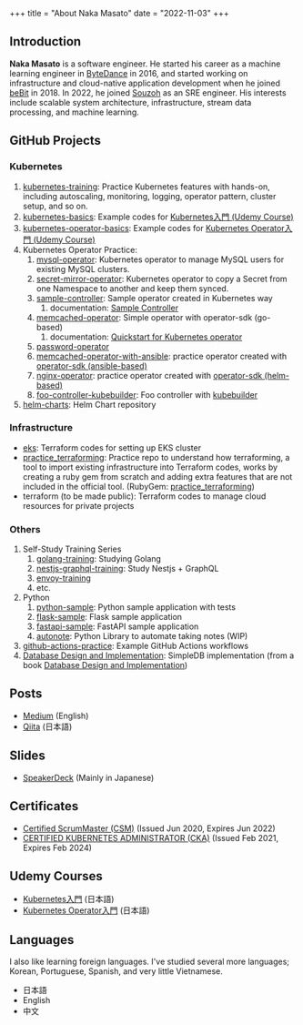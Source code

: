 +++
title = "About Naka Masato"
date = "2022-11-03"
+++

## Introduction

**Naka Masato** is a software engineer. He started his career as a machine learning engineer in [ByteDance](https://www.bytedance.com/) in 2016, and started working on infrastructure and cloud-native application development when he joined [beBit](https://www.bebit.co.jp/) in 2018. In 2022, he joined [Souzoh](https://souzoh.com/) as an SRE engineer. His interests include scalable system architecture, infrastructure, stream data processing, and machine learning.

## GitHub Projects

### Kubernetes
1. [kubernetes-training](https://nakamasato.github.io/kubernetes-training): Practice Kubernetes features with hands-on, including autoscaling, monitoring, logging, operator pattern, cluster setup, and so on.
1. [kubernetes-basics](https://github.com/nakamasato/kubernetes-basics): Example codes for [Kubernetes入門 (Udemy Course)][udemy_kubernetes_basics]
1. [kubernetes-operator-basics](https://github.com/nakamasato/kubernetes-operator-basics): Example codes for [Kubernetes Operator入門 (Udemy Course)][udemy_kubernetes_operator_basics]
1. Kubernetes Operator Practice:
    1. [mysql-operator](https://github.com/nakamasato/mysql-operator): Kubernetes operator to manage MySQL users for existing MySQL clusters.
    1. [secret-mirror-operator](https://github.com/nakamasato/secret-mirror-operator): Kubernetes operator to copy a Secret from one Namespace to another and keep them synced.
    1. [sample-controller](https://github.com/nakamasato/sample-controller): Sample operator created in Kubernetes way
        1. documentation: [Sample Controller](https://nakamasato.github.io/sample-controller)
    1. [memcached-operator](https://github.com/nakamasato/memcached-operator): Simple operator with operator-sdk (go-based)
        1. documentation: [Quickstart for Kubernetes operator](https://nakamasato.github.io/memcached-operator)
    1. [password-operator](https://github.com/nakamasato/password-operator)
    1. [memcached-operator-with-ansible](https://github.com/nakamasato/memcached-operator-with-ansible): practice operator created with [operator-sdk (ansible-based)](https://sdk.operatorframework.io/docs/building-operators/ansible/quickstart/)
    1. [nginx-operator](https://github.com/nakamasato/nginx-operator): practice operator created with [operator-sdk (helm-based)](https://sdk.operatorframework.io/docs/building-operators/helm/quickstart/)
    1. [foo-controller-kubebuilder](https://github.com/nakamasato/foo-controller-kubebuilder): Foo controller with [kubebuilder](https://github.com/kubernetes-sigs/kubebuilder)
1. [helm-charts](https://github.com/nakamasato/helm-charts): Helm Chart repository

### Infrastructure

- [eks](https://github.com/nakamasato/eks): Terraform codes for setting up EKS cluster
- [practice_terraforming](https://github.com/nakamasato/practice_terraforming): Practice repo to understand how terraforming, a tool to import existing infrastructure into Terraform codes, works by creating a ruby gem from scratch and adding extra features that are not included in the official tool. (RubyGem: [practice_terraforming](https://rubygems.org/gems/practice_terraforming))
- terraform (to be made public): Terraform codes to manage cloud resources for private projects

### Others
1. Self-Study Training Series
    1. [golang-training](https://github.com/nakamasato/golang-training): Studying Golang
    1. [nestjs-graphql-training](https://github.com/nakamasato/nest-graphql-training): Study Nestjs + GraphQL
    1. [envoy-training](https://github.com/nakamasato/envoy-training)
    1. etc.
1. Python
    1. [python-sample](https://github.com/nakamasato/python-sample): Python sample application with tests
    1. [flask-sample](https://github.com/nakamasato/flask-sample): Flask sample application
    1. [fastapi-sample](https://github.com/nakamasato/fastapi-sample): FastAPI sample application
    1. [autonote](https://github.com/nakamasato/autonote): Python Library to automate taking notes (WIP)
1. [github-actions-practice](https://github.com/nakamasato/github-actions-practice): Example GitHub Actions workflows
1. [Database Design and Implementation](https://github.com/nakamasato/database-design-and-implementation): SimpleDB implementation (from a book [Database Design and Implementation](https://www.amazon.co.jp/Database-Design-Implementation-Data-Centric-Applications-ebook/dp/B085DZM79S/))

## Posts

- [Medium](https://nakamasato.medium.com) (English)
- [Qiita](https://qiita.com/nakamasato) (日本語)

## Slides

- [SpeakerDeck](https://speakerdeck.com/nakamasato) (Mainly in Japanese)

## Certificates

- [Certified ScrumMaster (CSM)](https://certification.scrumalliance.org/accounts/1079721-masato-naka/certifications/1229834-csm) (Issued Jun 2020, Expires Jun 2022)
- [CERTIFIED KUBERNETES ADMINISTRATOR (CKA)](https://www.credly.com/badges/70deddcd-530b-4d2f-a03b-d422f0c27f5d) (Issued Feb 2021, Expires Feb 2024)

## Udemy Courses

- [Kubernetes入門][udemy_kubernetes_basics] (日本語)
- [Kubernetes Operator入門][udemy_kubernetes_operator_basics] (日本語)

## Languages

I also like learning foreign languages. I've studied several more languages; Korean, Portuguese, Spanish, and very little Vietnamese.

- 日本語
- English
- 中文


[udemy_kubernetes_basics]: https://www.udemy.com/course/kubernetes-basics-2021/?referralCode=30E6E847A97EFBEC8F48
[udemy_kubernetes_operator_basics]: https://www.udemy.com/course/kubernetes-operator-basics/?referralCode=CD7AF4436ACE9D811113

